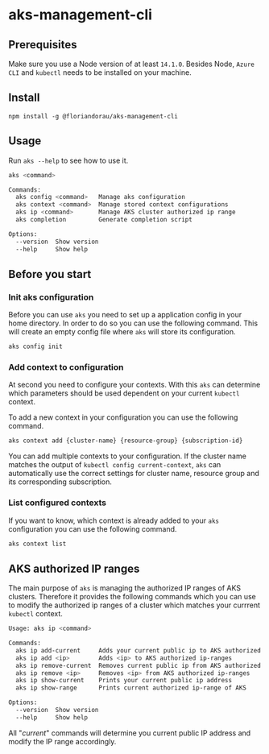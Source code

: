 # aks-management-cli

## Prerequisites

Make sure you use a Node version of at least `14.1.0`. Besides Node, `Azure CLI` and `kubectl` needs to be installed on your machine.

## Install

`npm install -g @floriandorau/aks-management-cli`

## Usage

Run `aks --help` to see how to use it.

```bash
aks <command>

Commands:
  aks config <command>   Manage aks configuration
  aks context <command>  Manage stored context configurations
  aks ip <command>       Manage AKS cluster authorized ip range
  aks completion         Generate completion script

Options:
  --version  Show version
  --help     Show help
```

## Before you start

### Init aks configuration

Before you can use `aks` you need to set up a application config in your home directory. In order to do so you can use the following command. This will create an empty config file where `aks` will store its configuration.

```bash
aks config init
```

### Add context to configuration

At second you need to configure your contexts. With this `aks` can determine which parameters should be used dependent on your current `kubectl` context.

To add a new context in your configuration you can use the following command.

```bash
aks context add {cluster-name} {resource-group} {subscription-id}
```

You can add multiple contexts to your configuration. If the cluster name matches the output of `kubectl config current-context`, `aks` can automatically use the correct settings for cluster name, resource group and its corresponding subscription.

### List configured contexts

If you want to know, which context is already added to your `aks` configuration you can use the following command.

```bash
aks context list
```

## AKS authorized IP ranges

The main purpose of `aks` is managing the authorized IP ranges of AKS clusters. Therefore it provides the following commands which you can use to modify the authorized ip ranges of a cluster which matches your currrent `kubectl` context.

```bash
Usage: aks ip <command>

Commands:
  aks ip add-current     Adds your current public ip to AKS authorized ip-ranges
  aks ip add <ip>        Adds <ip> to AKS authorized ip-ranges
  aks ip remove-current  Removes current public ip from AKS authorized ip-ranges if exists
  aks ip remove <ip>     Removes <ip> from AKS authorized ip-ranges
  aks ip show-current    Prints your current public ip address
  aks ip show-range      Prints current authorized ip-range of AKS

Options:
  --version  Show version
  --help     Show help
```

All "_current_" commands will determine you current public IP address and modify the IP range accordingly.
